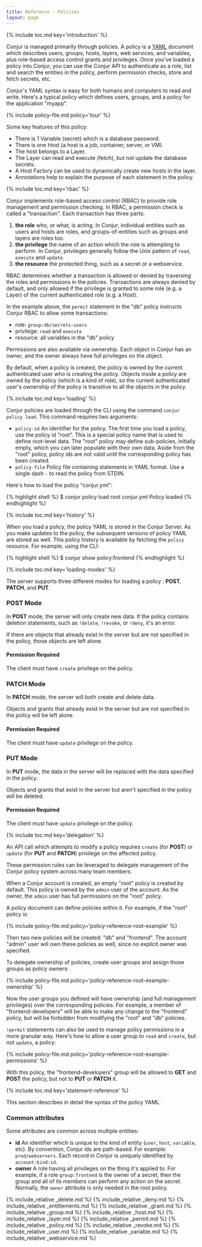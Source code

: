 ```yaml
---
title: Reference - Policies
layout: page
---
```


{% include toc.md key='introduction' %}

Conjur is managed primarily through policies. A policy is a [YAML](http://yaml.org) document which describes users, groups, hosts, layers, web services, and variables, plus role-based access control grants and privileges. Once you've loaded a policy into Conjur, you can use the Conjur API to authenticate as a role, list and search the entities in the policy, perform permission checks, store and fetch secrets, etc.

Conjur's YAML syntax is easy for both humans and computers to read and write. Here's a typical policy which defines users, groups, and a policy for the application "myapp". 

{% include policy-file.md policy='tour' %}

Some key features of this policy:

* There is 1 Variable (secret) which is a database password.
* There is one Host (a host is a job, container, server, or VM).
* The host belongs to a Layer.
* The Layer can read and execute (fetch), but not update the database secrets.
* A Host Factory can be used to dynamically create new hosts in the layer.
* Annotations help to explain the purpose of each statement in the policy.

{% include toc.md key='rbac' %}

Conjur implements role-based access control (RBAC) to provide role management and permission checking. In RBAC, a permission check is called a "transaction". Each transaction has three parts:

1. **the role** who, or what, is acting. In Conjur, individual entities such as users and hosts are roles, and groups-of-entities such as groups and layers are roles too.
2. **the privilege** the name of an action which the role is attempting to perform. In Conjur, privileges generally follow the Unix pattern of `read`, `execute` and `update`. 
3. **the resource** the protected thing, such as a secret or a webservice.

RBAC determines whether a transaction is allowed or denied by traversing the roles and permissions in the policies. Transactions are always denied by default, and only allowed if the privilege is granted to some role (e.g. a Layer) of the current authenticated role (e.g. a Host).

In the example above, the `permit` statement in the "db" policy instructs Conjur RBAC to allow some transactions:

* role: `group:db/secrets-users`
* privilege: `read` and `execute`
* resource: all variables in the "db" policy

Permissions are also available via ownership. Each object in Conjur has an owner, and the owner always have full privileges on the object. 

By default, when a policy is created, the policy is owned by the current authenticated user who is creating the policy. Objects inside a policy are owned by the policy (which is a kind of role), so the current authenticated user's ownership of the policy is transitive to all the objects in the policy.

{% include toc.md key='loading' %}

Conjur policies are loaded through the CLI using the command `conjur policy load`. This command requires two arguments:

* `policy-id` An identifier for the policy. The first time you load a policy, use the policy id "root". This is a special policy name that is used to define root-level data. The "root" policy may define sub-policies, initially empty, which you can later populate with their own data. Aside from the "root" policy, policy ids are not valid until the corresponding policy has been created.
* `policy-file` Policy file containing statements in YAML format. Use a single dash `-` to read the policy from STDIN.

Here's how to load the policy "conjur.yml":

{% highlight shell %}
$ conjur policy load root conjur.yml
Policy loaded
{% endhighlight %}

{% include toc.md key='history' %}

When you load a policy, the policy YAML is stored in the Conjur Server. As you make updates to the policy, the subsequent versions of policy YAML are stored as well. This policy history is available by fetching the `policy` resource. For example, using the CLI:

{% highlight shell %}
$ conjur show policy:frontend
{% endhighlight %}

{% include toc.md key='loading-modes' %}

The server supports three different modes for loading a policy : **POST**, **PATCH**, and **PUT**.

### POST Mode

In **POST** mode, the server will only create new data. If the policy contains deletion statements, such as `!delete`, `!revoke`, or `!deny`, it's an error.

If there are objects that already exist in the server but are not specified in the policy, those objects are left alone.

#### Permission Required

The client must have `create` privilege on the policy.

### PATCH Mode

In **PATCH** mode, the server will both create and delete data. 

Objects and grants that already exist in the server but are not specified in the policy will be left alone.

#### Permission Required

The client must have `update` privilege on the policy.

### PUT Mode

In **PUT** mode, the data in the server will be replaced with the data specified in the policy. 

Objects and grants that exist in the server but aren't specified in the policy will be deleted. 

#### Permission Required

The client must have `update` privilege on the policy.

{% include toc.md key='delegation' %}

An API call which attempts to modify a policy requires `create` (for **POST**) or `update` (for **PUT** and **PATCH**) privilege on the affected policy.

These permission rules can be leveraged to delegate management of the Conjur policy system across many team members.

When a Conjur account is created, an empty "root" policy is created by default. This policy is owned by the `admin` user of the account. As the owner, the `admin` user has full permissions on the "root" policy. 

A policy document can define policies within it. For example, if the "root" policy is:

{% include policy-file.md policy='policy-reference-root-example' %}

Then two new policies will be created: "db" and "frontend". The account "admin" user will own these policies as well, since no explicit owner was specified.

To delegate ownership of policies, create user groups and assign those groups as policy owners:

{% include policy-file.md policy='policy-reference-root-example-ownership' %}

Now the user groups you defined will have ownership (and full management privileges) over the corresponding policies. For example, a member of "frontend-developers" will be able to make any change to the "frontend" policy, but will be forbidden from modifying the "root" and "db" policies.

`!permit` statements can also be used to manage policy permissions in a more granular way. Here's how to allow a user group to `read` and `create`, but not `update`, a policy:

{% include policy-file.md policy='policy-reference-root-example-permissions' %}

With this policy, the "frontend-developers" group will be allowed to **GET** and **POST** the policy, but not to **PUT** or **PATCH** it.

{% include toc.md key='statement-reference' %}

This section describes in detail the syntax of the policy YAML.

### Common attributes

Some attributes are common across multiple entities:

* **id** An identifier which is unique to the kind of entity (`user`, `host`, `variable`, etc). By convention, Conjur ids are path-based. For example: `prod/webservers`. Each record in Conjur is uniquely identified by `account:kind:id`.
* **owner** A role having all privileges on the thing it's applied to. For example, if a role `group:frontend` is the owner of a secret, then the group and all of its members can perform any action on the secret. Normally, the `owner` attribute is only needed in the root policy.

{% include_relative _delete.md %}
{% include_relative _deny.md %}
{% include_relative _entitlements.md %}
{% include_relative _grant.md %}
{% include_relative _group.md %}
{% include_relative _host.md %}
{% include_relative _layer.md %}
{% include_relative _permit.md %}
{% include_relative _policy.md %}
{% include_relative _revoke.md %}
{% include_relative _user.md %}
{% include_relative _variable.md %}
{% include_relative _webservice.md %}

